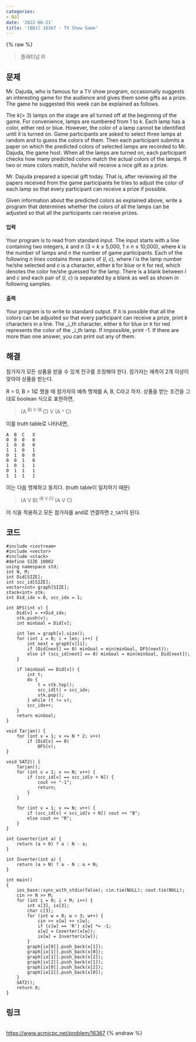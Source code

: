 ```yaml
---
categories:
- BOJ
date: '2022-06-21'
title: '[BOJ] 16367 - TV Show Game'
---
```


{% raw %}
> 플래티넘 III<br>

## 문제
Mr. Dajuda, who is famous for a TV show program, occasionally suggests an interesting game for the audience and gives them some gifts as a prize. The game he suggested this week can be explained as follows.

The  _k_(> 3) lamps on the stage are all turned off at the beginning of the game. For convenience, lamps are numbered from 1 to  _k_. Each lamp has a color, either red or blue. However, the color of a lamp cannot be identified until it is turned on. Game participants are asked to select three lamps at random and to guess the colors of them. Then each participant submits a paper on which the predicted colors of selected lamps are recorded to Mr. Dajuda, the game host. When all the lamps are turned on, each participant checks how many predicted colors match the actual colors of the lamps. If two or more colors match, he/she will receive a nice gift as a prize.

Mr. Dajuda prepared a special gift today. That is, after reviewing all the papers received from the game participants he tries to adjust the color of each lamp so that every participant can receive a prize if possible.

Given information about the predicted colors as explained above, write a program that determines whether the colors of all the lamps can be adjusted so that all the participants can receive prizes.

#### 입력
Your program is to read from standard input. The input starts with a line containing two integers,  _k_  and  _n_  (3 <  _k_  ≤ 5,000, 1 ≤  _n_  ≤ 10,000), where  _k_  is the number of lamps and  _n_  the number of game participants. Each of the following  _n_  lines contains three pairs of (_l_,  _c_), where  _l_  is the lamp number he/she selected and  _c_  is a character, either  `B`  for blue or  `R`  for red, which denotes the color he/she guessed for the lamp. There is a blank between  _l_  and  _c_  and each pair of (_l_,  _c_) is separated by a blank as well as shown in following samples.

#### 출력
Your program is to write to standard output. If it is possible that all the colors can be adjusted so that every participant can receive a prize, print  _k_  characters in a line. The  _i_th  character, either  `B`  for blue or  `R`  for red represents the color of the  _i_th  lamp. If impossible, print -1. If there are more than one answer, you can print out any of them.

## 해결
참가자가 모든 상품을 받을 수 있게 전구를 조정해야 한다. 참가자는 예측이 2개 이상이 맞아야 상품을 받는다.

R = 0, B = 1로 했을 때 참가자의 예측 명제를 A, B, C라고 하자. 상품을 받는 조건을 그대로 boolean 식으로 표현하면,
> (A <sup> B) V (B </sup> C) V (A ^ C)<br>

이를 truth table로 나타내면,
```
A  B  C   X
0  0  0   0
1  0  0   0
1  1  0   1
0  1  0   0
0  0  1   0
1  0  1   1
0  1  1   1
1  1  1   1
```
이는 다음 명제하고 동치다. (truth table이 일치하기 때문)
> (A V B) <sup> (B V C) </sup> (A V C)<br>

이 식을 적용하고 모든 참가자를 and로 연결하면 `2_SAT`이 된다.

## 코드
```
#include <iostream>
#include <vector>
#include <stack>
#define SIZE 10002
using namespace std;
int N, M;
int Did[SIZE];
int scc_id[SIZE];
vector<int> graph[SIZE];
stack<int> stk;
int Did_idx = 0, scc_idx = 1;

int DFS(int v) {
	Did[v] = ++Did_idx;
	stk.push(v);
	int minGoal = Did[v];

	int len = graph[v].size();
	for (int i = 0; i < len; i++) {
		int next = graph[v][i];
		if (Did[next] == 0) minGoal = min(minGoal, DFS(next));
		else if (scc_id[next] == 0) minGoal = min(minGoal, Did[next]);
	}

	if (minGoal == Did[v]) {
		int t;
		do {
			t = stk.top();
			scc_id[t] = scc_idx;
			stk.pop();
		} while (t != v);
		scc_idx++;
	}
	return minGoal;
}

void Tarjan() {
	for (int v = 1; v <= N * 2; v++)
		if (Did[v] == 0)
			DFS(v);
}

void SAT2() {
	Tarjan();
	for (int v = 1; v <= N; v++) {
		if (scc_id[v] == scc_id[v + N]) {
			cout << "-1";
			return;
		}
	}

	for (int v = 1; v <= N; v++) {
		if (scc_id[v] < scc_id[v + N]) cout << "B";
		else cout << "R";
	}
}

int Coverter(int a) {
	return (a > 0) ? a : N - a;
}

int Inverter(int a) {
	return (a > N) ? a - N : a + N;
}

int main()
{
	ios_base::sync_with_stdio(false); cin.tie(NULL); cout.tie(NULL);
	cin >> N >> M;
	for (int i = 0; i < M; i++) {
		int x[3], ix[3];
		char c[3];
		for (int w = 0; w < 3; w++) {
			cin >> x[w] >> c[w];
			if (c[w] == 'R') x[w] *= -1;
			x[w] = Coverter(x[w]);
			ix[w] = Inverter(x[w]);
		}
		graph[ix[0]].push_back(x[1]);
		graph[ix[1]].push_back(x[0]);
		graph[ix[1]].push_back(x[2]);
		graph[ix[2]].push_back(x[1]);
		graph[ix[0]].push_back(x[2]);
		graph[ix[2]].push_back(x[0]);
	}
	SAT2();
	return 0;
}
```

## 링크
<br>https://www.acmicpc.net/problem/16367
{% endraw %}